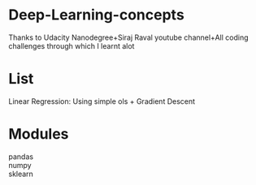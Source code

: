 # Deep-Learning-concepts

Thanks to Udacity Nanodegree+Siraj Raval youtube channel+All coding challenges through which I learnt alot

# List

Linear Regression: Using simple ols + Gradient Descent

# Modules

pandas<br>
numpy<br>
sklearn<br>
